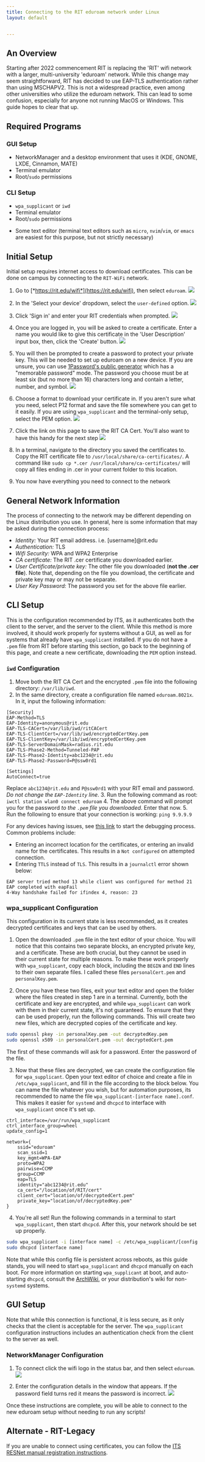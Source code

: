 ```yaml
---
title: Connecting to the RIT eduroam network under Linux
layout: default


---
```

## An Overview

Starting after 2022 commencement RIT is replacing the 'RIT' wifi network with a larger, multi-university 'eduroam' network. While this change may seem straightforward, RIT has decided to use EAP-TLS authentication rather than using MSCHAPV2. This is not a widespread practice, even among other universities who utilize the eduroam network. This can lead to some confusion, especially for anyone not running MacOS or Windows. This guide hopes to clear that up.

## Required Programs

### GUI Setup
- NetworkManager and a desktop environment that uses it (KDE, GNOME, LXDE, Cinnamon, MATE)
- Terminal emulator
- Root/`sudo` permissions

### CLI Setup
- `wpa_supplicant` or `iwd`
- Terminal emulator
- Root/`sudo` permissions
<!--
- `openssl` or similar
    this line may not be necessary... wpa_supplicant seems to have a way to open encrypted cert/key files. Will explore further.-->
- Some text editor (terminal text editors such as `micro`, `nvim`/`vim`, or `emacs` are easiest for this purpose, but not strictly necessary)

## Initial Setup

Initial setup requires internet access to download certificates. This can be done on campus by connecting to the `RIT-WiFi` network.

1. Go to [*https://rit.edu/wifi*](https://rit.edu/wifi), then select `eduroam`. ![](/assets/img/eduroam/wifi-page.png)

2. In the 'Select your device' dropdown, select the `user-defined` option. ![](/assets/img/eduroam/select-os.png)

3. Click 'Sign in' and enter your RIT credentials when prompted. ![](/assets/img/eduroam/start-user-cert.png)

4. Once you are logged in, you will be asked to create a certificate. Enter a name you would like to give this certificate in the 'User Description' input box, then, click the 'Create' button. ![](/assets/img/eduroam/create-user-cert.png)

5. You will then be prompted to create a password to protect your private key. This will be needed to set up eduroam on a new device. If you are unsure, you can use [1Password's public generator](https://1password.com/password-generator/?) which has a "memorable password" mode. The password you choose must be at least six (but no more than 16) characters long and contain a letter, number, and symbol. ![](/assets/img/eduroam/password.png)

6. Choose a format to download your certificate in. If you aren't sure what you need, select P12 format and save the file somewhere you can get to it easily. If you are using `wpa_supplicant` and the terminal-only setup, select the PEM option. ![](/assets/img/eduroam/cert-download.png)

7. Click the link on this page to save the RIT CA Cert. You'll also want to have this handy for the next step ![](/assets/img/eduroam/root-ca.png)

8. In a terminal, navigate to the directory you saved the certificates to. Copy the RIT certificate file to `/usr/local/share/ca-certificates/`. A command like `sudo cp *.cer /usr/local/share/ca-certificates/` will copy all files ending in .cer in your current folder to this location.

9. You now have everything you need to connect to the network


## General Network Information

The process of connecting to the network may be different depending on the Linux distribution you use. In general, here is some information that may be asked during the connection process:

- *Identity:* Your RIT email address. i.e. [username]@rit.edu
- *Authentication:* TLS
- *Wifi Security:* WPA and WPA2 Enterprise
- *CA certificate:* The RIT .cer certificate you downloaded earlier.
- *User Certificate/private key:* The other file you downloaded (**not the .cer file**). Note that, depending on the file you download, the certificate and private key may or may not be separate.
- *User Key Password:* The password you set for the above file earlier.
## CLI Setup

This is the configuration recommended by ITS, as it authenticates both the client to the server, and the server to the client. While this method is more involved, it should work properly for systems without a GUI, as well as for systems that already have `wpa_supplicant` installed. If you do not have a `.pem` file from RIT before starting this section, go back to the beginning of this page, and create a new certificate, downloading the `PEM` option instead.

### `iwd` Configuration

1. Move both the RIT CA Cert and the encrypted `.pem` file into the following directory: `/var/lib/iwd`.
2. In the same directory, create a configuration file named `eduroam.8021x`. In it, input the following information:
```
[Security]
EAP-Method=TLS
EAP-Identity=anonymous@rit.edu
EAP-TLS-CACert=/var/lib/iwd/ritCACert
EAP-TLS-ClientCert=/var/lib/iwd/encryptedCertKey.pem
EAP-TLS-ClientKey=/var/lib/iwd/encryptedCertKey.pem
EAP-TLS-ServerDomainMask=radius.rit.edu
EAP-TLS-Phase2-Method=Tunneled-PAP
EAP-TLS-Phase2-Identity=abc1234@rit.edu
EAP-TLS-Phase2-Password=P@ssw0rd1

[Settings]
AutoConnect=true
```
Replace `abc1234@rit.edu` and `P@ssw0rd1` with your RIT email and password. *Do not change the `EAP-Identity` line*.
3. Run the following command as root: `iwctl station wlan0 connect eduroam`
4. The above command will prompt you for the password *to the `.pem` file you downloaded*. Enter that now.
5. Run the following to ensure that your connection is working: `ping 9.9.9.9`

For any devices having issues, see [this link](https://wiki.archlinux.org/title/Iwd#Verbose_TLS_debugging) to start the debugging process. Common problems include:

- Entering an incorrect location for the certificates, or entering an invalid name for the certificates. This results in a `Not configured` on attempted connection. 
- Entering `TTLS` instead of `TLS`. This results in a `journalctl` error shown below:
```
EAP server tried method 13 while client was configured for method 21
EAP completed with eapFail
4-Way handshake failed for ifindex 4, reason: 23
```

### wpa_supplicant Configuration

This configuration in its current state is less recommended, as it creates decrypted certificates and keys that can be used by others. 

1. Open the downloaded `.pem` file in the text editor of your choice. You will notice that this contains two separate blocks, an encrypted private key, and a certificate. These are both crucial, but they cannot be used in their current state for multiple reasons. To make these work properly with `wpa_supplicant`, copy each block, including the `BEGIN` and `END` lines to their own separate files. I called these files `personalCert.pem` and `personalKey.pem`.

2. Once you have these two files, exit your text editor and open the folder where the files created in step 1 are in a terminal. Currently, both the certificate and key are encrypted, and while `wpa_supplicant` can work with them in their current state, it's not guaranteed. To ensure that they can be used properly, run the following commands. This will create two new files, which are decrypted copies of the certificate and key.
```bash
sudo openssl pkey -in personalKey.pem -out decryptedKey.pem
sudo openssl x509 -in personalCert.pem -out decryptedCert.pem
```
The first of these commands will ask for a password. Enter the password of the file.

3. Now that these files are decrypted, we can create the configuration file for `wpa_supplicant`. Open your text editor of choice and create a file in `/etc/wpa_supplicant`, and fill in the file according to the block below. You can name the file whatever you wish, but for automation purposes, its recommended to name the file `wpa_supplicant-[interface name].conf`. This makes it easier for `systemd` and `dhcpcd` to interface with `wpa_supplicant` once it's set up.
```
ctrl_interface=/var/run/wpa_supplicant
ctrl_interface_group=wheel
update_config=1

network={
    ssid="eduroam"
    scan_ssid=1
    key_mgmt=WPA-EAP
    proto=WPA2
    pairwise=CCMP
    group=CCMP
    eap=TLS
    identity="abc1234@rit.edu"
    ca_cert="/location/of/RIT/cert"
    client_cert="location/of/decryptedCert.pem"
    private_key="location/of/decryptedKey.pem"
}
```

4. You're all set! Run the following commands in a terminal to start `wpa_supplicant`, then start `dhcpcd`. After this, your network should be set up properly. 
```bash
sudo wpa_supplicant -i [interface name] -c /etc/wpa_supplicant/[config file name]
sudo dhcpcd [interface name]
```
Note that while this config file is persistent across reboots, as this guide stands, you will need to start `wpa_supplicant` and `dhcpcd` manually on each boot. For more information on starting `wpa_supplicant` at boot, and auto-starting `dhcpcd`, consult the [ArchWiki](https://wiki.archlinux.org/title/Wpa_supplicant#At_boot_(systemd)), or your distribution's wiki for non-`systemd` systems.

## GUI Setup

Note that while this connection is functional, it is less secure, as it only checks that the client is acceptable for the server. The `wpa_supplicant` configuration instructions includes an authentication check from the client to the server as well. 

### NetworkManager Configuration

1. To connect click the wifi logo in the status bar, and then select `eduroam`. ![](/assets/img/eduroam/open-networkmanager.png)

2. Enter the configuration details in the window that appears. If the password field turns red it means the password is incorrect. ![](/assets/img/eduroam/configure-networkmanager.png)

Once these instructions are complete, you will be able to connect to the
new eduroam setup without needing to run any scripts!


## Alternate - RIT-Legacy

If you are unable to connect using certificates, you can follow the [ITS RESNet manual registration instructions](https://www.rit.edu/its/resnet/manual-registration).
